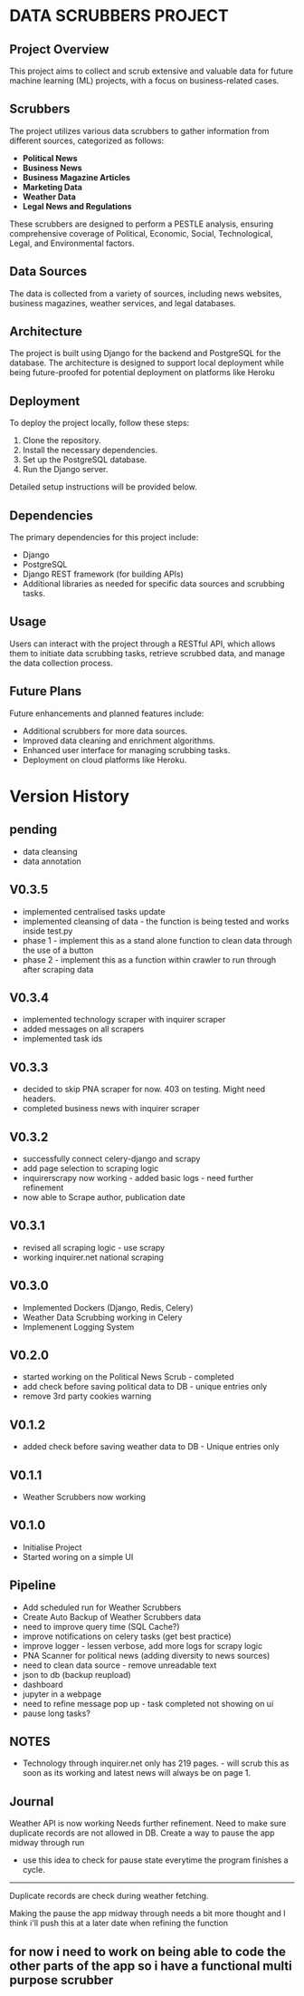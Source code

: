 # DATA SCRUBBERS PROJECT

## Project Overview
This project aims to collect and scrub extensive and valuable data for future machine learning (ML) projects, with a focus on business-related cases.

## Scrubbers
The project utilizes various data scrubbers to gather information from different sources, categorized as follows:
- **Political News**
- **Business News**
- **Business Magazine Articles**
- **Marketing Data**
- **Weather Data**
- **Legal News and Regulations**

These scrubbers are designed to perform a PESTLE analysis, ensuring comprehensive coverage of Political, Economic, Social, Technological, Legal, and Environmental factors.

## Data Sources
The data is collected from a variety of sources, including news websites, business magazines, weather services, and legal databases.

## Architecture
The project is built using Django for the backend and PostgreSQL for the database. The architecture is designed to support local deployment while being future-proofed for potential deployment on platforms like Heroku

## Deployment
To deploy the project locally, follow these steps:
1. Clone the repository.
2. Install the necessary dependencies.
3. Set up the PostgreSQL database.
4. Run the Django server.

Detailed setup instructions will be provided below.

## Dependencies
The primary dependencies for this project include:
- Django
- PostgreSQL
- Django REST framework (for building APIs)
- Additional libraries as needed for specific data sources and scrubbing tasks.

## Usage
Users can interact with the project through a RESTful API, which allows them to initiate data scrubbing tasks, retrieve scrubbed data, and manage the data collection process.

## Future Plans
Future enhancements and planned features include:
- Additional scrubbers for more data sources.
- Improved data cleaning and enrichment algorithms.
- Enhanced user interface for managing scrubbing tasks.
- Deployment on cloud platforms like Heroku.

# Version History

## pending
- data cleansing
- data annotation


## V0.3.5
- implemented centralised tasks update
- implemented cleansing of data - the function is being tested and works inside test.py
- phase 1 - implement this as a stand alone function to clean data through the use of a button
- phase 2 - implement this as a function within crawler to run through after scraping data 

## V0.3.4
- implemented technology scraper with inquirer scraper
- added messages on all scrapers
- implemented task ids

## V0.3.3
- decided to skip PNA scraper for now. 403 on testing. Might need headers.
- completed business news with inquirer scraper

## V0.3.2
- successfully connect celery-django and scrapy
- add page selection to scraping logic
- inquirerscrapy now working - added basic logs - need further refinement
- now able to Scrape author, publication date

## V0.3.1
- revised all scraping logic - use scrapy
- working inquirer.net national scraping

## V0.3.0
- Implemented Dockers (Django, Redis, Celery)
- Weather Data Scrubbing working in Celery
- Implemenent Logging System

## V0.2.0
- started working on the Political News Scrub - completed
- add check before saving political data to DB - unique entries only
- remove 3rd party cookies warning

## V0.1.2
- added check before saving weather data to DB - Unique entries only

## V0.1.1
- Weather Scrubbers now working

## V0.1.0
- Initialise Project
- Started woring on a simple UI


## Pipeline
- Add scheduled run for Weather Scrubbers
- Create Auto Backup of Weather Scrubbers data
- need to improve query time (SQL Cache?)
- improve notifications on celery tasks (get best practice)
- improve logger - lessen verbose, add more logs for scrapy logic
- PNA Scanner for political news (adding diversity to news sources)
- need to clean data source - remove unreadable text
- json to db (backup reupload)
- dashboard
- jupyter in a webpage
- need to refine message pop up - task completed not showing on ui
- pause long tasks?


## NOTES
- Technology through inquirer.net only has 219 pages. - will scrub this as soon as its working and latest news will always be on page 1.



## Journal

Weather API is now working
Needs further refinement. Need to make sure duplicate records are not allowed in DB.
Create a way to pause the app midway through run
- use this idea to check for pause state everytime the program finishes a cycle.

-----------------
Duplicate records are check during weather fetching.

Making the pause the app midway through needs a bit more thought and I think i'll push this at a later date when refining the function

for now i need to work on being able to code the other parts of the app so i have a functional multi purpose scrubber
------------